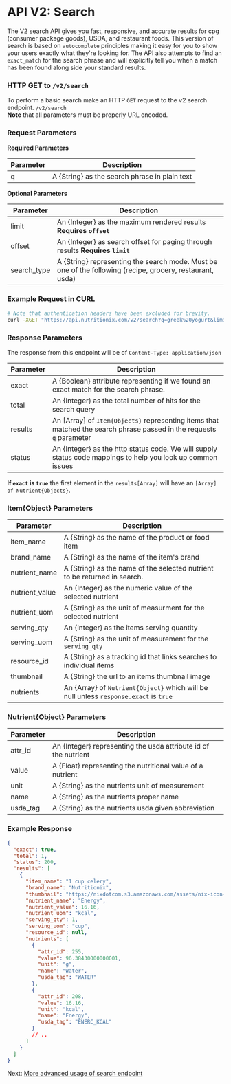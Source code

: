 API V2: Search
======================================

The V2 search API gives you fast, responsive, and accurate results for cpg (consumer package goods), USDA, and restaurant foods.
This version of search is based on `autocomplete` principles making it easy for you to show your users exactly what they're looking for.
The API also attempts to find an `exact_match` for the search phrase and will explicitly tell you when a match has been found along side your standard results.

### HTTP GET to `/v2/search`

To perform a basic search make an HTTP `GET` request to the v2 search endpoint. `/v2/search`<br>
**Note** that all parameters must be properly URL encoded.

### Request Parameters

**Required Parameters**

| Parameter       | Description                          |
|-----------------|--------------------------------------|
| q               | A {String} as the search phrase in plain text |

**Optional Parameters**

| Parameter       | Description                          |
|-----------------|--------------------------------------|
| limit           | An {Integer} as the maximum rendered results  **Requires `offset`** |
| offset          | An {Integer} as search offset for paging through results **Requires `limit`** |
| search_type     | A {String} representing the search mode. Must be one of the following (recipe, grocery, restaurant, usda) |


### Example Request in CURL

```sh
# Note that authentication headers have been excluded for brevity.
curl -XGET "https://api.nutritionix.com/v2/search?q=greek%20yogurt&limit=10&offset=0&search_type=grocery"
```

### Response Parameters

The response from this endpoint will be of `Content-Type: application/json`<br>

| Parameter       | Description                          |
|-----------------|--------------------------------------|
| exact           | A {Boolean} attribute representing if we found an exact match for the search phrase. |
| total           | An {Integer} as the total number of hits for the search query |
| results         | An [Array] of `Item{Objects}` representing items that matched the search phrase passed in the requests `q` parameter |
| status          | An {Integer} as the http status code. We will supply status code mappings to help you look up common issues |

**If `exact` is `true`** the first element in the `results[Array]` will have an `[Array] of Nutrient{Objects}`.

### Item{Object} Parameters

| Parameter            | Description                          |
|--------------------- |--------------------------------------|
| item_name            | A {String} as the name of the product or food item |
| brand_name           | A {String} as the name of the item's brand |
| nutrient_name        | A {String} as the name of the selected nutrient to be returned in search. |
| nutrient_value       | An {Integer} as the numeric value of the selected nutrient |
| nutrient_uom         | A {String} as the unit of measurment for the selected nutrient |
| serving_qty          | An {integer} as the items serving quantity |
| serving_uom          | A {String} as the unit of measurement for the `serving_qty`   |
| resource_id          | A {String} as a tracking id that links searches to individual items |
| thumbnail            | A {String} the url to an items thumbnail image |
| nutrients            | An {Array} of `Nutrient{Object}` which will be null unless `response.exact` is `true` |


### Nutrient{Object} Parameters

| Parameter            | Description                          |
|--------------------- |--------------------------------------|
| attr_id              | An {Integer} representing the usda attribute id of the nutrient |
| value                | A {Float} representing the nutritional value of a nutrient |
| unit                 | A {String} as the nutrients unit of measurement |
| name                 | A {String} as the nutrients proper name |
| usda_tag             | A {String} as the nutrients usda given abbreviation |

### Example Response

```json
{
  "exact": true,
  "total": 1,
  "status": 200,
  "results": [
    {
      "item_name": "1 cup celery",
      "brand_name": "Nutritionix",
      "thumbnail": "https://nixdotcom.s3.amazonaws.com/assets/nix-icon-small.png",
      "nutrient_name": "Energy",
      "nutrient_value": 16.16,
      "nutrient_uom": "kcal",
      "serving_qty": 1,
      "serving_uom": "cup",
      "resource_id": null,
      "nutrients": [
        {
          "attr_id": 255,
          "value": 96.38430000000001,
          "unit": "g",
          "name": "Water",
          "usda_tag": "WATER"
        },
        {
          "attr_id": 208,
          "value": 16.16,
          "unit": "kcal",
          "name": "Energy",
          "usda_tag": "ENERC_KCAL"
        }
        // ..
      ]
    }
  ]
}
```

Next: [More advanced usage of search endpoint][1]

[1]: search-advanced.md
